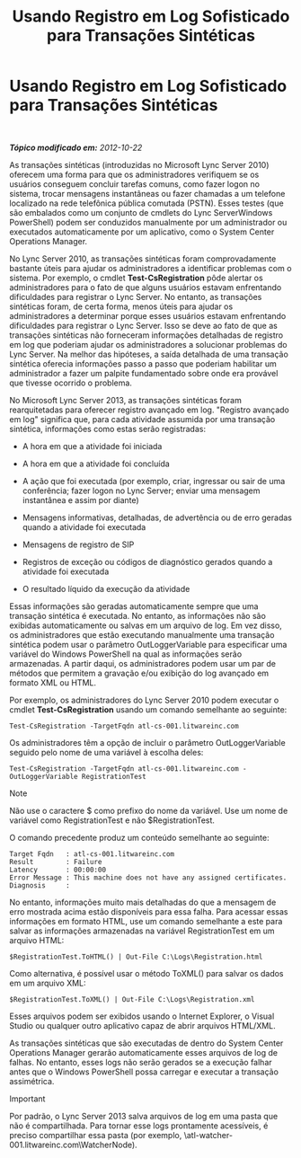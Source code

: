 ﻿---
title: Usando Registro em Log Sofisticado para Transações Sintéticas
TOCTitle: Usando Registro em Log Sofisticado para Transações Sintéticas
ms:assetid: 32714a71-9f42-4d5b-a508-e176d8f08bbf
ms:mtpsurl: https://technet.microsoft.com/pt-br/library/JJ204798(v=OCS.15)
ms:contentKeyID: 49306319
ms.date: 05/19/2016
mtps_version: v=OCS.15
ms.translationtype: HT
---

# Usando Registro em Log Sofisticado para Transações Sintéticas

 

_**Tópico modificado em:** 2012-10-22_

As transações sintéticas (introduzidas no Microsoft Lync Server 2010) oferecem uma forma para que os administradores verifiquem se os usuários conseguem concluir tarefas comuns, como fazer logon no sistema, trocar mensagens instantâneas ou fazer chamadas a um telefone localizado na rede telefônica pública comutada (PSTN). Esses testes (que são embalados como um conjunto de cmdlets do Lync ServerWindows PowerShell) podem ser conduzidos manualmente por um administrador ou executados automaticamente por um aplicativo, como o System Center Operations Manager.

No Lync Server 2010, as transações sintéticas foram comprovadamente bastante úteis para ajudar os administradores a identificar problemas com o sistema. Por exemplo, o cmdlet **Test-CsRegistration** pôde alertar os administradores para o fato de que alguns usuários estavam enfrentando dificuldades para registrar o Lync Server. No entanto, as transações sintéticas foram, de certa forma, menos úteis para ajudar os administradores a determinar porque esses usuários estavam enfrentando dificuldades para registrar o Lync Server. Isso se deve ao fato de que as transações sintéticas não forneceram informações detalhadas de registro em log que poderiam ajudar os administradores a solucionar problemas do Lync Server. Na melhor das hipóteses, a saída detalhada de uma transação sintética oferecia informações passo a passo que poderiam habilitar um administrador a fazer um palpite fundamentado sobre onde era provável que tivesse ocorrido o problema.

No Microsoft Lync Server 2013, as transações sintéticas foram rearquitetadas para oferecer registro avançado em log. "Registro avançado em log" significa que, para cada atividade assumida por uma transação sintética, informações como estas serão registradas:

  - A hora em que a atividade foi iniciada

  - A hora em que a atividade foi concluída

  - A ação que foi executada (por exemplo, criar, ingressar ou sair de uma conferência; fazer logon no Lync Server; enviar uma mensagem instantânea e assim por diante)

  - Mensagens informativas, detalhadas, de advertência ou de erro geradas quando a atividade foi executada

  - Mensagens de registro de SIP

  - Registros de exceção ou códigos de diagnóstico gerados quando a atividade foi executada

  - O resultado líquido da execução da atividade

Essas informações são geradas automaticamente sempre que uma transação sintética é executada. No entanto, as informações não são exibidas automaticamente ou salvas em um arquivo de log. Em vez disso, os administradores que estão executando manualmente uma transação sintética podem usar o parâmetro OutLoggerVariable para especificar uma variável do Windows PowerShell na qual as informações serão armazenadas. A partir daqui, os administradores podem usar um par de métodos que permitem a gravação e/ou exibição do log avançado em formato XML ou HTML.

Por exemplo, os administradores do Lync Server 2010 podem executar o cmdlet **Test-CsRegistration** usando um comando semelhante ao seguinte:

    Test-CsRegistration -TargetFqdn atl-cs-001.litwareinc.com

Os administradores têm a opção de incluir o parâmetro OutLoggerVariable seguido pelo nome de uma variável à escolha deles:

    Test-CsRegistration -TargetFqdn atl-cs-001.litwareinc.com -OutLoggerVariable RegistrationTest

> [!note]  
> Não use o caractere $ como prefixo do nome da variável. Use um nome de variável como RegistrationTest e não $RegistrationTest.

O comando precedente produz um conteúdo semelhante ao seguinte:

    Target Fqdn   : atl-cs-001.litwareinc.com
    Result        : Failure
    Latency       : 00:00:00
    Error Message : This machine does not have any assigned certificates.
    Diagnosis     :

No entanto, informações muito mais detalhadas do que a mensagem de erro mostrada acima estão disponíveis para essa falha. Para acessar essas informações em formato HTML, use um comando semelhante a este para salvar as informações armazenadas na variável RegistrationTest em um arquivo HTML:

    $RegistrationTest.ToHTML() | Out-File C:\Logs\Registration.html

Como alternativa, é possível usar o método ToXML() para salvar os dados em um arquivo XML:

    $RegistrationTest.ToXML() | Out-File C:\Logs\Registration.xml

Esses arquivos podem ser exibidos usando o Internet Explorer, o Visual Studio ou qualquer outro aplicativo capaz de abrir arquivos HTML/XML.

As transações sintéticas que são executadas de dentro do System Center Operations Manager gerarão automaticamente esses arquivos de log de falhas. No entanto, esses logs não serão gerados se a execução falhar antes que o Windows PowerShell possa carregar e executar a transação assimétrica.

> [!important]  
> Por padrão, o Lync Server 2013 salva arquivos de log em uma pasta que não é compartilhada. Para tornar esse logs prontamente acessíveis, é preciso compartilhar essa pasta (por exemplo, \\atl-watcher-001.litwareinc.com\WatcherNode).
